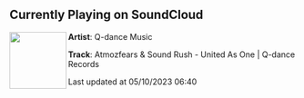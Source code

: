 ## Currently Playing on SoundCloud

[<img align="left" width="100" src="https://i1.sndcdn.com/artworks-yrqwWgoOp9uun3i7-vzYuvQ-t500x500.jpg">](https://soundcloud.com/q-dancemusic/atmozfears-sound-rush-united-as-one?in=q-dancemusic/sets/atmozfears-sound-rush-ep-1)

**Artist**: Q-dance Music 

**Track**: Atmozfears & Sound Rush - United As One | Q-dance Records

Last updated at 05/10/2023 06:40

